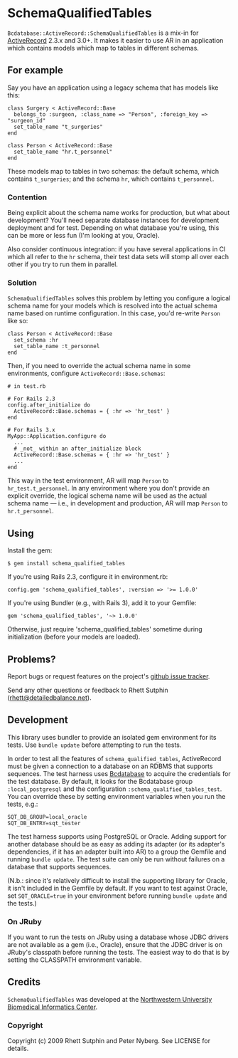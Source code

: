 SchemaQualifiedTables
=====================

`Bcdatabase::ActiveRecord::SchemaQualifiedTables` is a mix-in for
[ActiveRecord][] 2.3.x and 3.0+.  It makes it easier to use AR in an
application which contains models which map to tables in different
schemas.

[ActiveRecord]: http://api.rubyonrails.org/files/vendor/rails/activerecord/README.html

For example
-----------

Say you have an application using a legacy schema that has models like this:

    class Surgery < ActiveRecord::Base
      belongs_to :surgeon, :class_name => "Person", :foreign_key => "surgeon_id"
      set_table_name "t_surgeries"
    end

    class Person < ActiveRecord::Base
      set_table_name "hr.t_personnel"
    end

These models map to tables in two schemas: the default schema, which
contains `t_surgeries`; and the schema `hr`, which contains
`t_personnel`.

### Contention

Being explicit about the schema name works for production, but what
about development?  You'll need separate database instances for
development deployment and for test.  Depending on what database
you're using, this can be more or less fun (I'm looking at you,
Oracle).

Also consider continuous integration: if you have several applications
in CI which all refer to the `hr` schema, their test data sets will
stomp all over each other if you try to run them in parallel.

### Solution

`SchemaQualifiedTables` solves this problem by letting you configure a
logical schema name for your models which is resolved into the actual
schema name based on runtime configuration.  In this case, you'd
re-write `Person` like so:

    class Person < ActiveRecord::Base
      set_schema :hr
      set_table_name :t_personnel
    end

Then, if you need to override the actual schema name in some
environments, configure `ActiveRecord::Base.schemas`:

    # in test.rb

    # For Rails 2.3
    config.after_initialize do
      ActiveRecord::Base.schemas = { :hr => 'hr_test' }
    end

    # For Rails 3.x
    MyApp::Application.configure do
      ...
      # _not_ within an after_initialize block
      ActiveRecord::Base.schemas = { :hr => 'hr_test' }
      ...
    end

This way in the test environment, AR will map `Person` to
`hr_test.t_personnel`.  In any environment where you don't provide an
explicit override, the logical schema name will be used as the actual
schema name &mdash; i.e., in development and production, AR will map
`Person` to `hr.t_personnel`.

Using
-----

Install the gem:

    $ gem install schema_qualified_tables

If you're using Rails 2.3, configure it in environment.rb:

    config.gem 'schema_qualified_tables', :version => '>= 1.0.0'

If you're using Bundler (e.g., with Rails 3), add it to your Gemfile:

    gem 'schema_qualified_tables', '~> 1.0.0'

Otherwise, just require 'schema_qualified_tables' sometime during
initialization (before your models are loaded).

Problems?
---------

Report bugs or request features on the project's [github issue
tracker][issues].

Send any other questions or feedback to Rhett Sutphin
(rhett@detailedbalance.net).

[issues]: http://github.com/rsutphin/schema_qualified_tables/issues

Development
-----------

This library uses bundler to provide an isolated gem environment for
its tests. Use `bundle update` before attempting to run the tests.

In order to test all the features of `schema_qualified_tables`,
ActiveRecord must be given a connection to a database on an RDBMS that
supports sequences. The test harness uses [Bcdatabase][] to acquire
the credentials for the test database. By default, it looks for the
Bcdatabase group `:local_postgresql` and the configuration
`:schema_qualified_tables_test`. You can override these by setting
environment variables when you run the tests, e.g.:

    SQT_DB_GROUP=local_oracle
    SQT_DB_ENTRY=sqt_tester

The test harness supports using PostgreSQL or Oracle. Adding support
for another database should be as easy as adding its adapter (or its
adapter's dependencies, if it has an adapter built into AR) to a group
the Gemfile and running `bundle update`. The test suite can only be
run without failures on a database that supports sequences.

(N.b.: since it's relatively difficult to install the supporting
library for Oracle, it isn't included in the Gemfile by default. If
you want to test against Oracle, set `SQT_ORACLE=true` in your
environment before running `bundle update` and the tests.)

### On JRuby

If you want to run the tests on JRuby using a database whose JDBC
drivers are not available as a gem (i.e., Oracle), ensure that the
JDBC driver is on JRuby's classpath before running the tests. The
easiest way to do that is by setting the CLASSPATH environment
variable.

[Bcdatabase]: http://rubydoc.info/gems/bcdatabase/frames

Credits
-------

`SchemaQualifiedTables` was developed at the [Northwestern University
Biomedical Informatics Center][NUBIC].

[NUBIC]: http://www.nucats.northwestern.edu/centers/nubic/index.html

### Copyright

Copyright (c) 2009 Rhett Sutphin and Peter Nyberg. See LICENSE for details.
